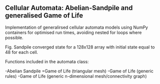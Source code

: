 
## Cellular Automata: Abelian-Sandpile and generalised Game of Life

Implementation of generalirsed cellular automata models using NumPy containers for optimised run times, avoiding nested for loops where possible.



Fig.  Sandpile converged state for a 128x128 array with initial state equal to 48 for each cell.


Functions included in the automata class:

-Abelian Sandpile
=Game of Life (triangular mesh)
-Game of Life (generic rules)
-Game of Life (generic n-dimensional mesh/connectivity graph)



